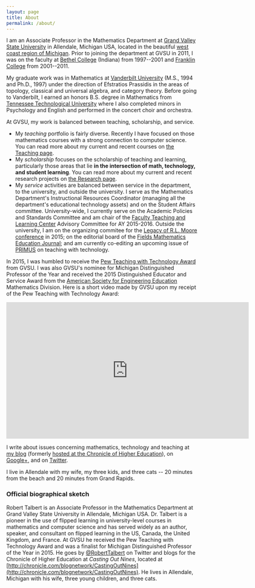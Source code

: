 ```yaml
---
layout: page
title: About
permalink: /about/
---
```


I am an Associate Professor in the Mathematics Department at [Grand Valley State University](http://www.gvsu.edu) in Allendale, Michigan USA, located in the beautiful [west coast region of Michigan](http://usatoday30.usatoday.com/travel/destinations/2006-06-05-michigan_x.htm). Prior to joining the department at GVSU in 2011, I was on the faculty at [Bethel College](http://www.bethelcollege.edu) (Indiana) from 1997--2001 and [Franklin College](http://www.franklincollege.edu) from 2001--2011. 

My graduate work was in Mathematics at [Vanderbilt University](http://www.vanderbilt.edu/) (M.S., 1994 and Ph.D., 1997) under the direction of Efstratios Prassidis in the areas of topology, classical and universal algebra, and category theory. Before going to Vanderbilt, I earned an honors B.S. degree in Mathematics from [Tennessee Technological University](http://www.tntech.edu) where I also completed minors in Psychology and English and performed in the concert choir and orchestra. 

At GVSU, my work is balanced between teaching, scholarship, and service. 

+ My _teaching_ portfolio is fairly diverse. Recently I have focused on those mathematics courses with a strong connection to computer science. You can read more about my current and recent courses on [the Teaching page](/teaching). 
+ My _scholarship_ focuses on the scholarship of teaching and learning, particularly those areas that lie __in the intersection of math, technology, and student learning__. You can read more about my current and recent research projects on [the Research page](/research). 
+ My _service_ activities are balanced between service in the department, to the university, and outside the university. I serve as the Mathematics Department's Instructional Resources Coordinator (managing all the department's educational technology assets) and on the Student Affairs committee. University-wide, I currently serve on the Academic Policies and Standards Committee and am chair of the [Faculty Teaching and Learning Center](https://www.gvsu.edu/ftlc/) Advisory Committee for AY 2015-2016. Outside the university, I am on the organizing commitee for the [Legacy of R.L. Moore conference](http://legacyrlmoore.org/) in 2015; on the editorial board of the [Fields Mathematics Education Journal](http://www.fieldsmathed.com/); and am currently co-editing an upcoming issue of [PRIMUS](http://www.tandfonline.com/toc/upri20/current#.VVtZGZNVhBc) on teaching with technology. 

In 2015, I was humbled to receive the [Pew Teaching with Technology Award](https://www.gvsu.edu/ftlc/pew-teaching-with-technology-award-60.htm) from GVSU. I was also GVSU's nominee for Michigan Distinguished Professor of the Year and received the 2015 Distinguished Educator and Service Award from the [American Society for Engineering Education](http://www.asee.org) Mathematics Division. Here is a short video made by GVSU upon my receipt of the Pew Teaching with Technology Award: 

<iframe width="640" height="360" src="https://www.youtube.com/embed/0xMX0XpagGQ" frameborder="0" allowfullscreen></iframe>

I write about issues concerning mathematics, technology and teaching at [my blog](http://rtalbert.org/blog) (formerly [hosted at the Chronicle of Higher Education](http://chronicle.com/blognetwork/castingoutnines)), on [Google+](http://google.com/+RobertTalbert), and on [Twitter](http://twitter.com/RobertTalbert). 

I live in Allendale with my wife, my three kids, and three cats -- 20 minutes from the beach and 20 minutes from Grand Rapids. 

### Official biographical sketch 

 Robert Talbert is an Associate Professor in the Mathematics Department at Grand Valley State University in Allendale, Michigan USA. Dr. Talbert is a pioneer in the use of flipped learning in university-level courses in mathematics and computer science and has served widely as an author, speaker, and consultant on flipped learning in the US, Canada, the United Kingdom, and France. At GVSU he received the Pew Teaching with Technology Award and was a finalist for Michigan Distinguished Professor of the Year in 2015. He goes by [@RobertTalbert](http://www.twitter.com/RobertTalbert) on Twitter and blogs for the Chronicle of Higher Education at _Casting Out Nines_, located at [http://chronicle.com/blognetwork/CastingOutNines](http://chronicle.com/blognetwork/CastingOutNines). He lives in Allendale, Michigan with his wife, three young children, and three cats.